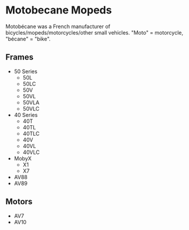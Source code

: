 # Motobecane Mopeds

Motobécane was a French manufacturer of bicycles/mopeds/motorcycles/other small vehicles. "Moto" = motorcycle, "bécane" = "bike".

## Frames

- 50 Series
  - 50L
  - 50LC
  - 50V
  - 50VL
  - 50VLA
  - 50VLC
- 40 Series
  - 40T
  - 40TL
  - 40TLC
  - 40V
  - 40VL
  - 40VLC
- MobyX
  - X1
  - X7
- AV88
- AV89

## Motors

- AV7
- AV10
